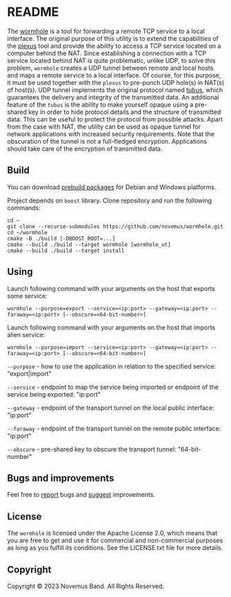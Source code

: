 # README

The [wormhole](https://github.com/novemus/wormhole) is a tool for forwarding a remote TCP service to a local interface. The original purpose of this utility is to extend the capabilities of the [plexus](https://github.com/novemus/plexus) tool and provide the ability to access a TCP service located on a computer behind the NAT. Since establishing a connection with a TCP service located behind NAT is quite problematic, unlike UDP, to solve this problem, `wormhole` creates a UDP tunnel between remote and local hosts and maps a remote service to a local interface. Of course, for this purpose, it must be used together with the `plexus` to pre-punch UDP hole(s) in NAT(s) of host(s). UDP tunnel implements the original protocol named [tubus](https://github.com/novemus/tubus), which guarantees the delivery and integrity of the transmitted data. An additional feature of the `tubus` is the ability to make yourself opaque using a pre-shared key in order to hide protocol details and the structure of transmitted data. This can be useful to protect the protocol from possible attacks. Apart from the case with NAT, the utility can be used as opaque tunnel for network applications with increased security requirements. Note that the obscuration of the tunnel is not a full-fledged encryption. Applications should take care of the encryption of transmitted data.

## Build

You can download [prebuild packages](https://github.com/novemus/wormhole/releases) for Debian and Windows platforms.

Project depends on `boost` library. Clone repository and run the following commands:

```console
cd ~
git clone --recurse-submodules https://github.com/novemus/wormhole.git
cd ~/wormhole
cmake -B ./build [-DBOOST_ROOT=...]
cmake --build ./build --target wormhole [wormhole_ut]
cmake --build ./build --target install
```

## Using

Launch following command with your arguments on the host that exports some service:
```console
wormhole --purpose=export --service=<ip:port> --gateway=<ip:port> --faraway=<ip:port> [--obscure=<64-bit-number>]
```

Launch following command with your arguments on the host that imports alien service:
```console
wormhole --purpose=import --service=<ip:port> --gateway=<ip:port> --faraway=<ip:port> [--obscure=<64-bit-number>]
```

`--purpose` - how to use the application in relation to the specified service: "export|import"

`--service` - endpoint to map the service being imported or endpoint of the service being exported: "ip:port"

`--gateway` - endpoint of the transport tunnel on the local public interface: "ip:port"

`--faraway` - endpoint of the transport tunnel on the remote public interface: "ip:port"

`--obscure` - pre-shared key to obscure the transport tunnel: "64-bit-number"

## Bugs and improvements

Feel free to [report](https://github.com/novemus/wormhole/issues) bugs and [suggest](https://github.com/novemus/wormhole/issues) improvements. 

## License

The `wormhole` is licensed under the Apache License 2.0, which means that you are free to get and use it for commercial and non-commercial purposes as long as you fulfill its conditions. See the LICENSE.txt file for more details.

## Copyright

Copyright © 2023 Novemus Band. All Rights Reserved.
